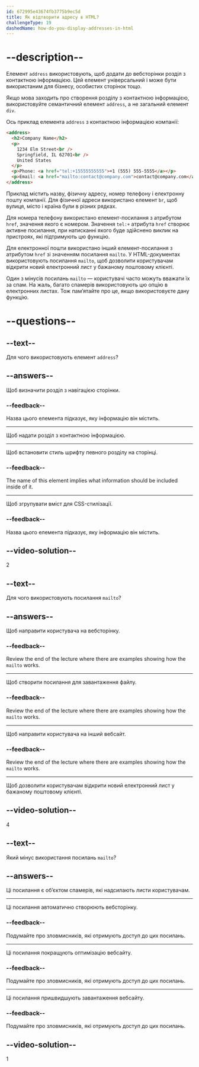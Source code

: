 ```yaml
---
id: 672995e43674fb3775b9ec5d
title: Як відтворити адресу в HTML?
challengeType: 19
dashedName: how-do-you-display-addresses-in-html
---
```


# --description--

Елемент `address` використовують, щоб додати до вебсторінки розділ з контактною інформацією. Цей елемент універсальний і може бути використаним для бізнесу, особистих сторінок тощо.

Якщо мова заходить про створення розділу з контактною інформацією, використовуйте семантичний елемент `address`, а не загальний елемент `div`.

Ось приклад елемента `address` з контактною інформацією компанії:

```html
<address>
  <h2>Company Name</h2>
  <p>
    1234 Elm Street<br />
    Springfield, IL 62701<br />
    United States
  </p>
  <p>Phone: <a href="tel:+15555555555">+1 (555) 555-5555</a></p>
  <p>Email: <a href="mailto:contact@company.com">contact@company.com</a></p>
</address>
```

Приклад містить назву, фізичну адресу, номер телефону і електронну пошту компанії. Для фізичної адреси використано елемент `br`, щоб вулиця, місто і країна були в різних рядках.

Для номера телефону використано елемент-посилання з атрибутом `href`, значення якого є номером. Значення `tel:+` атрибута `href` створює активне посилання, при натисканні якого буде здійснено виклик на пристроях, які підтримують цю функцію.

Для електронної пошти використано інший елемент-посилання з атрибутом `href` зі значенням посилання `mailto`. У HTML-документах використовують посилання `mailto`, щоб дозволити користувачам відкрити новий електронний лист у бажаному поштовому клієнті.

Один з мінусів посилань `mailto` — користувачі часто можуть вважати їх за спам. На жаль, багато спамерів використовують цю опцію в електронних листах. Тож пам’ятайте про це, якщо використовуєте дану функцію.

# --questions--

## --text--

Для чого використовують елемент `address`?

## --answers--

Щоб визначити розділ з навігацією сторінки.

### --feedback--

Назва цього елемента підказує, яку інформацію він містить.

---

Щоб надати розділ з контактною інформацією.

---

Щоб встановити стиль шрифту певного розділу на сторінці.

### --feedback--

The name of this element implies what information should be included inside of it.

---

Щоб згрупувати вміст для CSS-стилізації.

### --feedback--

Назва цього елемента підказує, яку інформацію він містить.

## --video-solution--

2

## --text--

Для чого використовують посилання `mailto`?

## --answers--

Щоб направити користувача на вебсторінку.

### --feedback--

Review the end of the lecture where there are examples showing how the `mailto` works.

---

Щоб створити посилання для завантаження файлу.

### --feedback--

Review the end of the lecture where there are examples showing how the `mailto` works.

---

Щоб направити користувача на інший вебсайт.

### --feedback--

Review the end of the lecture where there are examples showing how the `mailto` works.

---

Щоб дозволити користувачам відкрити новий електронний лист у бажаному поштовому клієнті.

## --video-solution--

4

## --text--

Який мінус використання посилань `mailto`?

## --answers--

Ці посилання є об’єктом спамерів, які надсилають листи користувачам.

---

Ці посилання автоматично створюють вебсторінку.

### --feedback--

Подумайте про зловмисників, які отримують доступ до цих посилань.

---

Ці посилання покращують оптимізацію вебсайту.

### --feedback--

Подумайте про зловмисників, які отримують доступ до цих посилань.

---

Ці посилання пришвидшують завантаження вебсайту.

### --feedback--

Подумайте про зловмисників, які отримують доступ до цих посилань.

## --video-solution--

1
